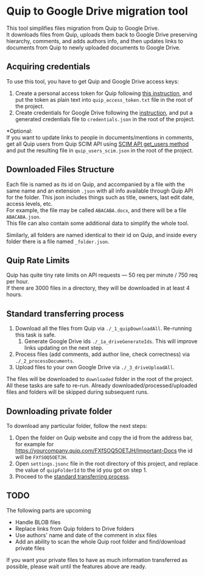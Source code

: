 # Quip to Google Drive migration tool

This tool simplifies files migration from Quip to Google Drive.  
It downloads files from Quip,
uploads them back to Google Drive preserving hierarchy, comments, and adds authors info,
and then updates links to documents from Quip to newly uploaded documents to Google Drive.

## Acquiring credentials

To use this tool, you have to get Quip and Google Drive access keys:

1. Create a personal access token for Quip following [this instruction](https://quip.com/api/personal-token), and put
   the token as plain text into `quip_access_token.txt` file in the root of the project.
2. Create credentials for Google Drive following
   the [instruction](https://developers.google.com/drive/api/quickstart/java), and put a generated credentials file
   to `credentials.json` in the root of the project.

*Optional:  
If you want to update links to people in documents/mentions in comments,
get all Quip users from Quip SCIM API
using [SCIM API get_users method](https://quip.com/dev/scim/documentation/current#operation/get_users_v1)
and put the resulting file in `quip_users_scim.json` in the root of the project.

## Downloaded Files Structure

Each file is named as its id on Quip, and accompanied by a file with the same name and an extension `.json` with all
info available through Quip API for the folder. This json includes things such as title, owners, last edit date,
access levels, etc.  
For example, the file may be called `ABACABA.docx`, and there will be a file `ABACABA.json`.  
This file can also contain some additional data to simplify the whole tool.

Similarly, all folders are named identical to their id on Quip, and inside every folder there is a file
named `_folder.json`.

## Quip Rate Limits

Quip has quite tiny rate limits on API requests — 50 req per minute / 750 req per hour.  
If there are 3000 files in a directory, they will be downloaded in at least 4 hours.

## Standard transferring process

1. Download all the files from Quip via `./_1_quipDownloadAll`. Re-running this task is safe.
    1. Generate Google Drive ids `./_1a_driveGenerateIds`. This will improve links updating on the next step.
2. Process files (add comments, add author line, check correctness) via `./_2_processDocuments`.
3. Upload files to your own Google Drive via `./_3_driveUploadAll`.

The files will be downloaded to `downloaded` folder in the root of the project.  
All these tasks are safe to re-run.
Already downloaded/processed/uploaded files and folders will be skipped during subsequent runs.

## Downloading private folder

To download any particular folder, follow the next steps:

1. Open the folder on Quip website and copy the id from the address bar, for example
   for https://yourcompany.quip.com/FXfSOQ5OETJH/Important-Docs the id will be `FXfSOQ5OETJH`.
2. Open `settings.jsonc` file in the root directory of this project, and replace the value of `quipFolderId` to the id
   you got on step 1.
3. Proceed to the [standard transferring process](#standard-transferring-process).

## TODO

The following parts are upcoming

- Handle BLOB files
- Replace links from Quip folders to Drive folders
- Use authors' name and date of the comment in xlsx files
- Add an ability to scan the whole Quip root folder and find/download private files

If you want your private files to have as much information transferred as possible, please wait until the features above
are ready.
